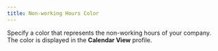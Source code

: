 ```yaml
---
title: Non-working Hours Color
---
```



Specify a color that represents the non-working hours of your company.  The color is displayed in the **Calendar 
 View** profile.
